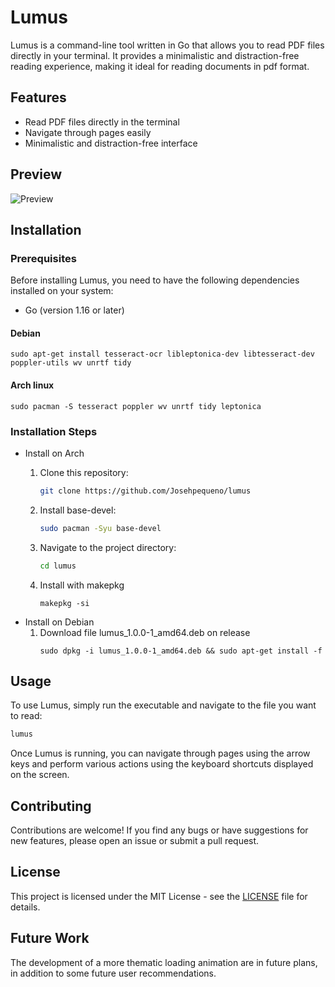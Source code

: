 # Lumus

Lumus is a command-line tool written in Go that allows you to read PDF files directly in your terminal. It provides a minimalistic and distraction-free reading experience, making it ideal for reading documents in pdf format.

## Features

- Read PDF files directly in the terminal
- Navigate through pages easily
- Minimalistic and distraction-free interface

## Preview
![Preview](preview.gif)

## Installation

### Prerequisites

Before installing Lumus, you need to have the following dependencies installed on your system:

- Go (version 1.16 or later)

#### Debian

```
sudo apt-get install tesseract-ocr libleptonica-dev libtesseract-dev poppler-utils wv unrtf tidy
```

#### Arch linux

```
sudo pacman -S tesseract poppler wv unrtf tidy leptonica
```

### Installation Steps
<!--  -->
<!-- 1. Clone this repository: -->
<!--  -->
   <!-- ```bash -->
   <!-- git clone https://github.com/Josehpequeno/lumus -->
   <!-- ``` -->
<!--  -->
<!-- 2. Navigate to the project directory: -->
<!--  -->
   <!-- ```bash -->
   <!-- cd lumus -->
   <!-- ``` -->
<!--  -->
<!-- 3. Build the project: -->
<!--  -->
   <!-- ```bash -->
   <!-- go build -->
   <!-- ``` -->
<!--  -->
<!-- 4. Install the executable: -->
<!--  -->
   <!-- ```bash -->
   <!-- go install -->
   <!-- ``` -->

- Install on Arch
   1. Clone this repository:

      ```bash
      git clone https://github.com/Josehpequeno/lumus
      ```

   2. Install base-devel:

      ```bash
      sudo pacman -Syu base-devel
      ```

   3. Navigate to the project directory:

      ```bash
      cd lumus
      ```
   4. Install with makepkg

      ```
      makepkg -si
      ```
- Install on Debian
   1. Download file lumus_1.0.0-1_amd64.deb on release
      ```
      sudo dpkg -i lumus_1.0.0-1_amd64.deb && sudo apt-get install -f
      ```


## Usage

To use Lumus, simply run the executable and navigate to the file you want to read:

```bash
lumus
```

Once Lumus is running, you can navigate through pages using the arrow keys and perform various actions using the keyboard shortcuts displayed on the screen.

## Contributing

Contributions are welcome! If you find any bugs or have suggestions for new features, please open an issue or submit a pull request.

## License

This project is licensed under the MIT License - see the [LICENSE](LICENSE) file for details.

<!-- ## Explanation -->
<!--  -->
<!-- The project uses python code with the PyPDF2 library to extract texts from pages. The gosseract library is used as a complement to PyPDF2, as it extracts text from images in PDFs. The Levenshtein Distance algorithm is used to determine whether the text extracted from the images and the PDF are similar. If they are not similar, the two are complements of each other. This was the best way found for now. -->
<!--  -->
<!-- Projects like in  https://github.com/ledongthuc/pdf and in https://github.com/mazeForGit/pdf were tried first instead of Pypdf2 but I didn't find better or equal results like in the python lib. -->

## Future Work

The development of a more thematic loading animation are in future plans, in addition to some future user recommendations.

<!-- ## Acknowledgments -->

<!-- Lumus was inspired by [project-name], [link-to-project]. -->

<!-- Special thanks to [contributor-names] for their contributions to the project. -->
